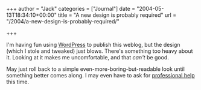 +++
author = "Jack"
categories = ["Journal"]
date = "2004-05-13T18:34:10+00:00"
title = "A new design is probably required"
url = "/2004/a-new-design-is-probably-required/"

+++

I'm having fun using [WordPress][1] to publish this weblog, but the design (which I stole and tweaked) just blows. There's something too heavy about it. Looking at it makes me uncomfortable, and that _can't_ be good.

May just roll back to a simple even-more-boring-but-readable look until something better comes along. I may even have to ask for [professional help][2] this time.

 [1]: http://wordpress.org
 [2]: http://www.fusionary.com